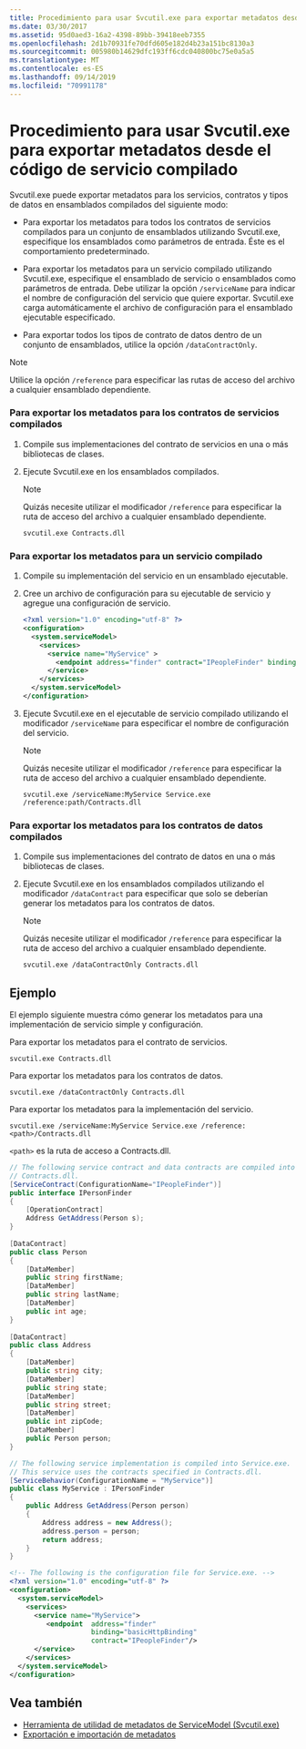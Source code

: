 ```yaml
---
title: Procedimiento para usar Svcutil.exe para exportar metadatos desde el código de servicio compilado
ms.date: 03/30/2017
ms.assetid: 95d0aed3-16a2-4398-89bb-39418eeb7355
ms.openlocfilehash: 2d1b70931fe70dfd605e182d4b23a151bc8130a3
ms.sourcegitcommit: 005980b14629dfc193ff6cdc040800bc75e0a5a5
ms.translationtype: MT
ms.contentlocale: es-ES
ms.lasthandoff: 09/14/2019
ms.locfileid: "70991178"
---
```

# <a name="how-to-use-svcutilexe-to-export-metadata-from-compiled-service-code"></a>Procedimiento para usar Svcutil.exe para exportar metadatos desde el código de servicio compilado
Svcutil.exe puede exportar metadatos para los servicios, contratos y tipos de datos en ensamblados compilados del siguiente modo:  
  
- Para exportar los metadatos para todos los contratos de servicios compilados para un conjunto de ensamblados utilizando Svcutil.exe, especifique los ensamblados como parámetros de entrada. Éste es el comportamiento predeterminado.  
  
- Para exportar los metadatos para un servicio compilado utilizando Svcutil.exe, especifique el ensamblado de servicio o ensamblados como parámetros de entrada. Debe utilizar la opción `/serviceName` para indicar el nombre de configuración del servicio que quiere exportar. Svcutil.exe carga automáticamente el archivo de configuración para el ensamblado ejecutable especificado.  
  
- Para exportar todos los tipos de contrato de datos dentro de un conjunto de ensamblados, utilice la opción `/dataContractOnly`.  
  
> [!NOTE]
> Utilice la opción `/reference` para especificar las rutas de acceso del archivo a cualquier ensamblado dependiente.  
  
### <a name="to-export-metadata-for-compiled-service-contracts"></a>Para exportar los metadatos para los contratos de servicios compilados  
  
1. Compile sus implementaciones del contrato de servicios en una o más bibliotecas de clases.  
  
2. Ejecute Svcutil.exe en los ensamblados compilados.  
  
    > [!NOTE]
    > Quizás necesite utilizar el modificador `/reference` para especificar la ruta de acceso del archivo a cualquier ensamblado dependiente.  
  
    ```console
    svcutil.exe Contracts.dll  
    ```  
  
### <a name="to-export-metadata-for-a-compiled-service"></a>Para exportar los metadatos para un servicio compilado  
  
1. Compile su implementación del servicio en un ensamblado ejecutable.  
  
2. Cree un archivo de configuración para su ejecutable de servicio y agregue una configuración de servicio.  
  
    ```xml  
    <?xml version="1.0" encoding="utf-8" ?>  
    <configuration>  
      <system.serviceModel>  
        <services>  
          <service name="MyService" >  
            <endpoint address="finder" contract="IPeopleFinder" binding="wsHttpBinding" />  
          </service>  
        </services>  
      </system.serviceModel>  
    </configuration>  
    ```  
  
3. Ejecute Svcutil.exe en el ejecutable de servicio compilado utilizando el modificador `/serviceName` para especificar el nombre de configuración del servicio.  
  
    > [!NOTE]
    > Quizás necesite utilizar el modificador `/reference` para especificar la ruta de acceso del archivo a cualquier ensamblado dependiente.  
  
    ```console  
    svcutil.exe /serviceName:MyService Service.exe /reference:path/Contracts.dll  
    ```  
  
### <a name="to-export-metadata-for-compiled-data-contracts"></a>Para exportar los metadatos para los contratos de datos compilados  
  
1. Compile sus implementaciones del contrato de datos en una o más bibliotecas de clases.  
  
2. Ejecute Svcutil.exe en los ensamblados compilados utilizando el modificador `/dataContract` para especificar que solo se deberían generar los metadatos para los contratos de datos.  
  
    > [!NOTE]
    > Quizás necesite utilizar el modificador `/reference` para especificar la ruta de acceso del archivo a cualquier ensamblado dependiente.  
  
    ```console  
    svcutil.exe /dataContractOnly Contracts.dll  
    ```  
  
## <a name="example"></a>Ejemplo  
 El ejemplo siguiente muestra cómo generar los metadatos para una implementación de servicio simple y configuración.  
  
 Para exportar los metadatos para el contrato de servicios.  
  
```console  
svcutil.exe Contracts.dll  
```  
  
 Para exportar los metadatos para los contratos de datos.  
  
```console  
svcutil.exe /dataContractOnly Contracts.dll  
```  
  
 Para exportar los metadatos para la implementación del servicio.  
  
```console  
svcutil.exe /serviceName:MyService Service.exe /reference:<path>/Contracts.dll  
```  
  
 `<path>` es la ruta de acceso a Contracts.dll.  
  
```csharp
// The following service contract and data contracts are compiled into
// Contracts.dll.  
[ServiceContract(ConfigurationName="IPeopleFinder")]  
public interface IPersonFinder  
{  
    [OperationContract]  
    Address GetAddress(Person s);  
}  
  
[DataContract]  
public class Person  
{  
    [DataMember]  
    public string firstName;  
    [DataMember]  
    public string lastName;  
    [DataMember]  
    public int age;  
}  
  
[DataContract]  
public class Address  
{  
    [DataMember]  
    public string city;  
    [DataMember]  
    public string state;  
    [DataMember]  
    public string street;  
    [DataMember]  
    public int zipCode;  
    [DataMember]  
    public Person person;  
}  
```

```csharp
// The following service implementation is compiled into Service.exe.
// This service uses the contracts specified in Contracts.dll.  
[ServiceBehavior(ConfigurationName = "MyService")]  
public class MyService : IPersonFinder  
{  
    public Address GetAddress(Person person)  
    {  
        Address address = new Address();  
        address.person = person;  
        return address;  
    }  
}  
```

```xml  
<!-- The following is the configuration file for Service.exe. -->  
<?xml version="1.0" encoding="utf-8" ?>  
<configuration>  
  <system.serviceModel>  
    <services>  
      <service name="MyService">  
         <endpoint  address="finder"  
                    binding="basicHttpBinding"  
                    contract="IPeopleFinder"/>  
      </service>  
    </services>  
  </system.serviceModel>  
</configuration>  
```  
  
## <a name="see-also"></a>Vea también

- [Herramienta de utilidad de metadatos de ServiceModel (Svcutil.exe)](../../../../docs/framework/wcf/servicemodel-metadata-utility-tool-svcutil-exe.md)
- [Exportación e importación de metadatos](../../../../docs/framework/wcf/feature-details/exporting-and-importing-metadata.md)
